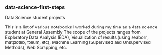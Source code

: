 ### data-science-first-steps
Data Science student projects

This is a list of various notebooks I worked during my time as a data science student at General Assembly
The scope of the projects ranges from Exploratory Data Analysis (EDA), Visualization of results (using seaborn, matplotlib, folium, etc), Machine Learning (Supervised and Unsupervised Methods), Web Scrapping, etc.


